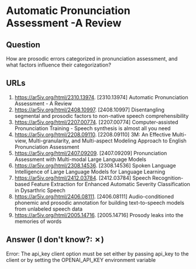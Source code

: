 # Automatic Pronunciation Assessment -A Review

## Question

How are prosodic errors categorized in pronunciation assessment, and what factors influence their categorization?

## URLs

1. https://ar5iv.org/html/2310.13974. [2310.13974] Automatic Pronunciation Assessment - A Review
2. https://ar5iv.org/html/2408.10997. [2408.10997] Disentangling segmental and prosodic factors to non-native speech comprehensibility
3. https://ar5iv.org/html/2207.00774. [2207.00774] Computer-assisted Pronunciation Training - Speech synthesis is almost all you need
4. https://ar5iv.org/html/2208.09110. [2208.09110] 3M: An Effective Multi-view, Multi-granularity, and Multi-aspect Modeling Approach to English Pronunciation Assessment
5. https://ar5iv.org/html/2407.09209. [2407.09209] Pronunciation Assessment with Multi-modal Large Language Models
6. https://ar5iv.org/html/2308.14536. [2308.14536] Spoken Language Intelligence of Large Language Models for Language Learning
7. https://ar5iv.org/html/2412.03784. [2412.03784] Speech Recognition-based Feature Extraction for Enhanced Automatic Severity Classification in Dysarthric Speech
8. https://ar5iv.org/html/2406.08111. [2406.08111] Audio-conditioned phonemic and prosodic annotation for building text-to-speech models from unlabeled speech data
9. https://ar5iv.org/html/2005.14716. [2005.14716] Prosody leaks into the memories of words

## Answer (I don't know?: ✗)

Error: The api_key client option must be set either by passing api_key to the client or by setting the OPENAI_API_KEY environment variable